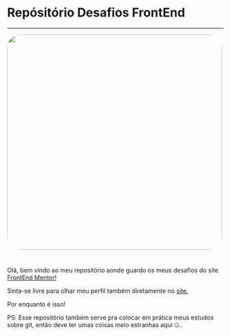 <h1>Repósitório Desafios FrontEnd</h1>
<hr style="border-radius: 30px; background-color: black;">
<img src="https://i.ppy.sh/7e3867a2a95578fe726807e4fb0724a46e32bcc6/68747470733a2f2f736f6d6f736b7564617361692e636f6d2f77702d636f6e74656e742f75706c6f6164732f323032322f31322f706f72746164615f626f636368692d7468652d726f636b2d32362e6a7067"
style="width: 500px; border-radius: 30px; margin-bottom: 25px;" align="center">


<p>Olá, bem vindo ao meu repositório aonde guardo os meus desafios do site <a href="https://www.frontendmentor.io/" title="FrontEnd Mentor">FrontEnd Mentor!</a>

Sinta-se livre para olhar meu perfil também diretamente no <a href="https://www.frontendmentor.io/profile/Sileniz" title="Sileniz">site.</a>

<p>Por enquanto é isso!<p>

<p>PS: Esse repositório também serve pra colocar em prática meus estudos sobre git, então deve ter umas coisas meio estranhas aqui 🤐..</p>
